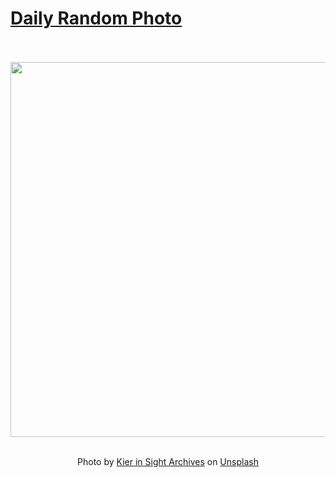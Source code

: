 # [Daily Random Photo](https://www.dailyrandomphoto.com/)

<div align="center">
  <br>
  <br>
  <a href="https://www.dailyrandomphoto.com/p/2024/2024-04-24/"><img src="https://images.unsplash.com/photo-1623300834538-538d044aff3e?crop=entropy&cs=tinysrgb&fit=max&fm=jpg&ixid=M3w3NzUwOHwwfDF8cmFuZG9tfHx8fHx8fHx8MTcxMzkxODYxNHw&ixlib=rb-4.0.3&q=80&w=1080" width="600px"></a>
  <br>
  <br>
  <p class="has-text-grey">Photo by <a href="https://unsplash.com/@kierinsightarchives?utm_source=Daily%20Random%20Photo&amp;utm_medium=referral" target="_blank" rel="noopener noreferrer">Kier in Sight Archives</a> on <a href="https://unsplash.com/photos/two-pink-flowers-on-a-dark-blue-background-O7srvV2piu0?utm_source=Daily%20Random%20Photo&amp;utm_medium=referral" target="_blank" rel="noopener noreferrer">Unsplash</a></p>
</div>
